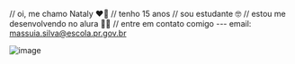 // oi, me chamo Nataly ❤️‍🔥
// tenho 15 anos 
// sou estudante 🤓
// estou me desenvolvendo no alura 🧑‍💻
// entre em contato comigo --- email: massuia.silva@escola.pr.gov.br

![image](![image](https://github.com/user-attachments/assets/81e11bda-9884-47ca-8a2c-2117dcb567f6))

